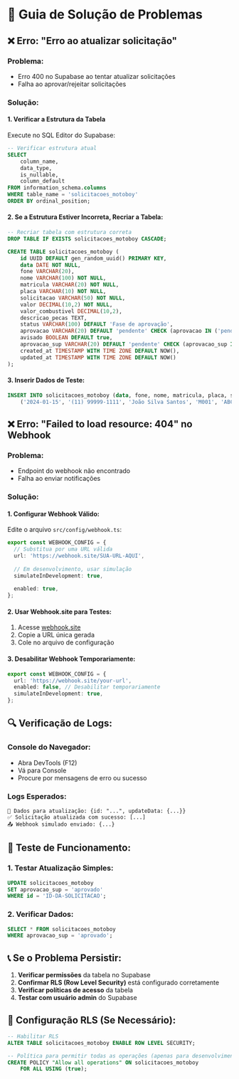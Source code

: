 # 🔧 Guia de Solução de Problemas

## ❌ Erro: "Erro ao atualizar solicitação"

### **Problema:**
- Erro 400 no Supabase ao tentar atualizar solicitações
- Falha ao aprovar/rejeitar solicitações

### **Solução:**

#### 1. **Verificar a Estrutura da Tabela**
Execute no SQL Editor do Supabase:

```sql
-- Verificar estrutura atual
SELECT 
    column_name,
    data_type,
    is_nullable,
    column_default
FROM information_schema.columns 
WHERE table_name = 'solicitacoes_motoboy'
ORDER BY ordinal_position;
```

#### 2. **Se a Estrutura Estiver Incorreta, Recriar a Tabela:**
```sql
-- Recriar tabela com estrutura correta
DROP TABLE IF EXISTS solicitacoes_motoboy CASCADE;

CREATE TABLE solicitacoes_motoboy (
    id UUID DEFAULT gen_random_uuid() PRIMARY KEY,
    data DATE NOT NULL,
    fone VARCHAR(20),
    nome VARCHAR(100) NOT NULL,
    matricula VARCHAR(20) NOT NULL,
    placa VARCHAR(10) NOT NULL,
    solicitacao VARCHAR(50) NOT NULL,
    valor DECIMAL(10,2) NOT NULL,
    valor_combustivel DECIMAL(10,2),
    descricao_pecas TEXT,
    status VARCHAR(100) DEFAULT 'Fase de aprovação',
    aprovacao VARCHAR(20) DEFAULT 'pendente' CHECK (aprovacao IN ('pendente', 'aprovado', 'rejeitado')),
    avisado BOOLEAN DEFAULT true,
    aprovacao_sup VARCHAR(20) DEFAULT 'pendente' CHECK (aprovacao_sup IN ('pendente', 'aprovado', 'rejeitado')),
    created_at TIMESTAMP WITH TIME ZONE DEFAULT NOW(),
    updated_at TIMESTAMP WITH TIME ZONE DEFAULT NOW()
);
```

#### 3. **Inserir Dados de Teste:**
```sql
INSERT INTO solicitacoes_motoboy (data, fone, nome, matricula, placa, solicitacao, valor, valor_combustivel, descricao_pecas, status, aprovacao, avisado, aprovacao_sup) VALUES
    ('2024-01-15', '(11) 99999-1111', 'João Silva Santos', 'M001', 'ABC-1234', 'Combustível', 80.00, 80.00, NULL, 'Fase de aprovação', 'pendente', true, 'pendente');
```

## ❌ Erro: "Failed to load resource: 404" no Webhook

### **Problema:**
- Endpoint do webhook não encontrado
- Falha ao enviar notificações

### **Solução:**

#### 1. **Configurar Webhook Válido:**
Edite o arquivo `src/config/webhook.ts`:

```typescript
export const WEBHOOK_CONFIG = {
  // Substitua por uma URL válida
  url: 'https://webhook.site/SUA-URL-AQUI',
  
  // Em desenvolvimento, usar simulação
  simulateInDevelopment: true,
  
  enabled: true,
};
```

#### 2. **Usar Webhook.site para Testes:**
1. Acesse [webhook.site](https://webhook.site)
2. Copie a URL única gerada
3. Cole no arquivo de configuração

#### 3. **Desabilitar Webhook Temporariamente:**
```typescript
export const WEBHOOK_CONFIG = {
  url: 'https://webhook.site/your-url',
  enabled: false, // Desabilitar temporariamente
  simulateInDevelopment: true,
};
```

## 🔍 **Verificação de Logs:**

### **Console do Navegador:**
- Abra DevTools (F12)
- Vá para Console
- Procure por mensagens de erro ou sucesso

### **Logs Esperados:**
```
📝 Dados para atualização: {id: "...", updateData: {...}}
✅ Solicitação atualizada com sucesso: [...]
📤 Webhook simulado enviado: {...}
```

## 🚀 **Teste de Funcionamento:**

### **1. Testar Atualização Simples:**
```sql
UPDATE solicitacoes_motoboy 
SET aprovacao_sup = 'aprovado'
WHERE id = 'ID-DA-SOLICITACAO';
```

### **2. Verificar Dados:**
```sql
SELECT * FROM solicitacoes_motoboy 
WHERE aprovacao_sup = 'aprovado';
```

## 📞 **Se o Problema Persistir:**

1. **Verificar permissões** da tabela no Supabase
2. **Confirmar RLS (Row Level Security)** está configurado corretamente
3. **Verificar políticas de acesso** da tabela
4. **Testar com usuário admin** do Supabase

## 🔧 **Configuração RLS (Se Necessário):**

```sql
-- Habilitar RLS
ALTER TABLE solicitacoes_motoboy ENABLE ROW LEVEL SECURITY;

-- Política para permitir todas as operações (apenas para desenvolvimento)
CREATE POLICY "Allow all operations" ON solicitacoes_motoboy
    FOR ALL USING (true);
```
